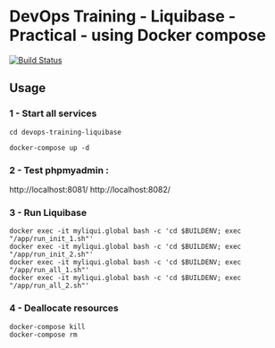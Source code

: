 # DevOps Training - Liquibase - Practical - using Docker compose

[![Build Status](https://travis-ci.org/ykandrirody/devops-training-liquibase.svg?branch=master)](https://travis-ci.org/ykandrirody/devops-training-liquibase)

## Usage

###  1 - Start all services

```
cd devops-training-liquibase

docker-compose up -d
```

###  2 - Test phpmyadmin :
http://localhost:8081/
http://localhost:8082/

### 3 - Run Liquibase
```
docker exec -it myliqui.global bash -c 'cd $BUILDENV; exec "/app/run_init_1.sh"'
docker exec -it myliqui.global bash -c 'cd $BUILDENV; exec "/app/run_init_2.sh"'
docker exec -it myliqui.global bash -c 'cd $BUILDENV; exec "/app/run_all_1.sh"'
docker exec -it myliqui.global bash -c 'cd $BUILDENV; exec "/app/run_all_2.sh"'
```


### 4 - Deallocate resources
```
docker-compose kill
docker-compose rm
```
